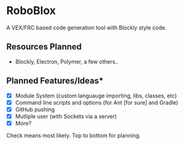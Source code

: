 # RoboBlox
A VEX/FRC based code generation tool with Blockly style code.
## Resources Planned
- Blockly, Electron, Polymer, a few others..

## Planned Features/Ideas*
- [x] Module System (custom languauge importing, libs, classes, etc)
- [x] Command line scripts and options (for Ant [for sure] and Gradle)
- [x] GitHub pushing
- [x] Mutliple user (with Sockets via a server)
- [x] More?

Check means most likely. Top to bottom for planning.
